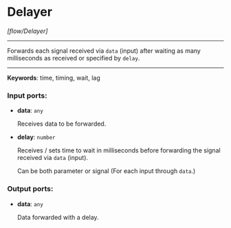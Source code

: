 # Delayer

_[flow/Delayer]_

---

Forwards each signal received via `data` (input) after waiting as many milliseconds as received or specified by `delay`.  

---

__Keywords__: time, timing, wait, lag

### Input ports:

* __data__: ` any `

    Receives data to be forwarded.


* __delay__: ` number `

    Receives / sets time to wait in milliseconds before forwarding the signal received via `data` (input).
    
    Can be both parameter or signal (For each input through `data`.)

### Output ports:

* __data__: ` any `

    Data forwarded with a delay.

